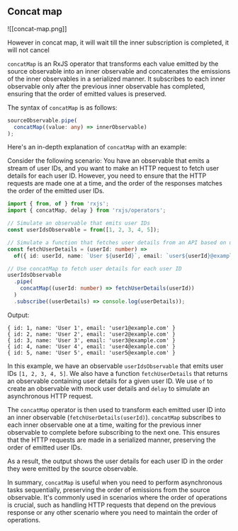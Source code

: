 ## Concat   map

![[concat-map.png]]

However in concat map, it will wait till the inner subscription is completed, it will not cancel

`concatMap` is an RxJS operator that transforms each value emitted by the source observable into an inner observable and concatenates the emissions of the inner observables in a serialized manner. It subscribes to each inner observable only after the previous inner observable has completed, ensuring that the order of emitted values is preserved.

The syntax of `concatMap` is as follows:

```typescript
sourceObservable.pipe(
  concatMap((value: any) => innerObservable)
);
```

Here's an in-depth explanation of `concatMap` with an example:

Consider the following scenario: You have an observable that emits a stream of user IDs, and you want to make an HTTP request to fetch user details for each user ID. However, you need to ensure that the HTTP requests are made one at a time, and the order of the responses matches the order of the emitted user IDs.

```typescript
import { from, of } from 'rxjs';
import { concatMap, delay } from 'rxjs/operators';

// Simulate an observable that emits user IDs
const userIdsObservable = from([1, 2, 3, 4, 5]);

// Simulate a function that fetches user details from an API based on user ID
const fetchUserDetails = (userId: number) =>
  of({ id: userId, name: `User ${userId}`, email: `user${userId}@example.com` }).pipe(delay(1000));

// Use concatMap to fetch user details for each user ID
userIdsObservable
  .pipe(
    concatMap((userId: number) => fetchUserDetails(userId))
  )
  .subscribe((userDetails) => console.log(userDetails));
```

Output:

```
{ id: 1, name: 'User 1', email: 'user1@example.com' }
{ id: 2, name: 'User 2', email: 'user2@example.com' }
{ id: 3, name: 'User 3', email: 'user3@example.com' }
{ id: 4, name: 'User 4', email: 'user4@example.com' }
{ id: 5, name: 'User 5', email: 'user5@example.com' }
```

In this example, we have an observable `userIdsObservable` that emits user IDs `[1, 2, 3, 4, 5]`. We also have a function `fetchUserDetails` that returns an observable containing user details for a given user ID. We use `of` to create an observable with mock user details and `delay` to simulate an asynchronous HTTP request.

The `concatMap` operator is then used to transform each emitted user ID into an inner observable (`fetchUserDetails(userId)`). `concatMap` subscribes to each inner observable one at a time, waiting for the previous inner observable to complete before subscribing to the next one. This ensures that the HTTP requests are made in a serialized manner, preserving the order of emitted user IDs.

As a result, the output shows the user details for each user ID in the order they were emitted by the source observable.

In summary, `concatMap` is useful when you need to perform asynchronous tasks sequentially, preserving the order of emissions from the source observable. It's commonly used in scenarios where the order of operations is crucial, such as handling HTTP requests that depend on the previous response or any other scenario where you need to maintain the order of operations.